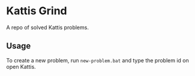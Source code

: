 # Kattis Grind

A repo of solved Kattis problems.

## Usage

To create a new problem, run `new-problem.bat` and type the problem id on open Kattis.
